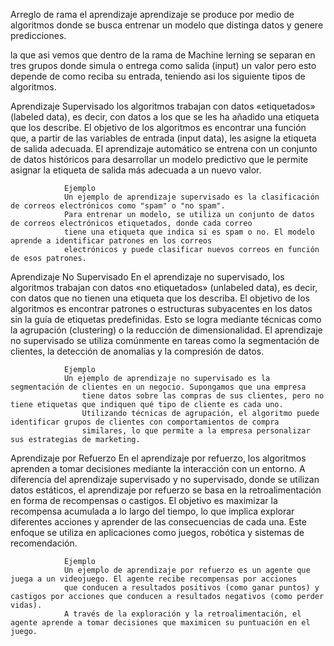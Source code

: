 Arreglo de rama
el aprendizaje aprendizaje se produce por medio de algoritmos donde se busca entrenar un modelo que 
distinga datos y genere predicciones.

la que asi vemos que dentro de la rama de Machine lerning se separan en tres grupos donde simula o entrega 
como salida (input) un valor pero esto depende de como reciba su entrada, teniendo asi los siguiente tipos
de algoritmos.

Aprendizaje Supervisado
los algoritmos trabajan con datos «etiquetados» (labeled data), es decir,
con datos a los que se les ha añadido una etiqueta que los describe. El objetivo de los algoritmos es
encontrar una función que, a partir de las variables de entrada (input data), les asigne la etiqueta
 de salida adecuada. El aprendizaje automático se entrena con un conjunto de datos históricos para 
 desarrollar un modelo predictivo que le permite asignar la etiqueta de salida más adecuada a un nuevo valor.

                Ejemplo
                Un ejemplo de aprendizaje supervisado es la clasificación de correos electrónicos como "spam" o "no spam". 
                Para entrenar un modelo, se utiliza un conjunto de datos de correos electrónicos etiquetados, donde cada correo 
                tiene una etiqueta que indica si es spam o no. El modelo aprende a identificar patrones en los correos 
                electrónicos y puede clasificar nuevos correos en función de esos patrones.

 Aprendizaje No Supervisado
 En el aprendizaje no supervisado, los algoritmos trabajan con datos «no etiquetados» (unlabeled data), es decir,
  con datos que no tienen una etiqueta que los describa. El objetivo de los algoritmos es encontrar patrones o 
  estructuras subyacentes en los datos sin la guía de etiquetas predefinidas. Esto se logra mediante técnicas
   como la agrupación (clustering) o la reducción de dimensionalidad. El aprendizaje no supervisado se utiliza 
   comúnmente en tareas como la segmentación de clientes, la detección de anomalías y la compresión de datos.
    
                Ejemplo
                Un ejemplo de aprendizaje no supervisado es la segmentación de clientes en un negocio. Supongamos que una empresa
                    tiene datos sobre las compras de sus clientes, pero no tiene etiquetas que indiquen qué tipo de cliente es cada uno. 
                    Utilizando técnicas de agrupación, el algoritmo puede identificar grupos de clientes con comportamientos de compra 
                    similares, lo que permite a la empresa personalizar sus estrategias de marketing.

   Aprendizaje por Refuerzo
   En el aprendizaje por refuerzo, los algoritmos aprenden a tomar decisiones mediante la interacción con un entorno. 
   A diferencia del aprendizaje supervisado y no supervisado, donde se utilizan datos estáticos, el aprendizaje por 
   refuerzo se basa en la retroalimentación en forma de recompensas o castigos. El objetivo es maximizar la recompensa 
   acumulada a lo largo del tiempo, lo que implica explorar diferentes acciones y aprender de las consecuencias de cada una.
    Este enfoque se utiliza en aplicaciones como juegos, robótica y sistemas de recomendación.

                Ejemplo
                Un ejemplo de aprendizaje por refuerzo es un agente que juega a un videojuego. El agente recibe recompensas por acciones 
                que conducen a resultados positivos (como ganar puntos) y castigos por acciones que conducen a resultados negativos (como perder vidas). 
                A través de la exploración y la retroalimentación, el agente aprende a tomar decisiones que maximicen su puntuación en el juego.
